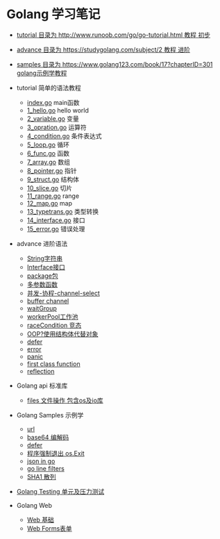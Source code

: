 # Golang 学习笔记

* [tutorial 目录为 http://www.runoob.com/go/go-tutorial.html 教程 初步](/tutorial)
* [advance 目录为 https://studygolang.com/subject/2 教程 进阶](/advance)
* [samples 目录为 https://www.golang123.com/book/17?chapterID=301 golang示例学教程](/samples)

* tutorial 简单的语法教程
    * [index.go](/tutorial/index.go) main函数
    * [1_hello.go](/tutorial/base/1_hello.go) hello world
    * [2_variable.go](/tutoria/base/2_variable.go) 变量
    * [3_opration.go](/tutoria/base/3_opration.go) 运算符
    * [4_condition.go](/tutoria/base/4_condition.go) 条件表达式
    * [5_loop.go](/tutoria/base/5_loop.go) 循环
    * [6_func.go](/tutoria/base/6_func.go) 函数
    * [7_array.go](/tutoria/base/7_array.go) 数组
    * [8_pointer.go](/tutoria/base/8_pointer.go) 指针
    * [9_struct.go](/tutoria/base/9_struct.go) 结构体
    * [10_slice.go](/tutoria/base/10_slice.go) 切片
    * [11_range.go](/tutoria/base/11_range.go) range
    * [12_map.go](/tutoria/base/12_map.go) map
    * [13_typetrans.go](/tutoria/base/13_typetrans.go) 类型转换
    * [14_interface.go](/tutoria/base/14_interface.go) 接口
    * [15_error.go](/tutoria/base/15_error.go) 错误处理
* advance 进阶语法
    * [String字符串](/advance/str)
    * [Interface接口](/advance/interface)
    * [package包](/advance/geometry)
    * [多参数函数](/advance/find)
    * [并发-协程-channel-select](/advance/concurrency)
    * [buffer channel](/advance/bufferchannel)
    * [waitGroup](/advance/waitGroup)
    * [workerPool工作池](/advance/workerPool)
    * [raceCondition 竞态](/advance/raceCondition)
    * [OOP?使用结构体代替对象](/advance/structForObject)
    * [defer](/advance/defer)
    * [error](/advance/error)
    * [panic](/advance/panic)
    * [first class function](/advance/func)
    * [reflection](/advance/reflection)
* Golang api 标准库
    * [files 文件操作 包含os及io库 ](/apis/files)
* Golang Samples 示例学
    * [url](/samples/url)
    * [base64 编解码](/samples/base64)
    * [defer](/samples/defer)
    * [程序强制退出 os.Exit](/samples/exit)
    * [json in go](/samples/json)
    * [go line filters](/samples/lineFilters)
    * [SHA1 散列](/samples/sha1)
* [Golang Testing 单元及压力测试](/testing)
* Golang Web
    * [Web 基础](/webs/base)
    * [Web Forms表单](/webs/forms)
<!-- * Golang Application 应用程序 -->
    